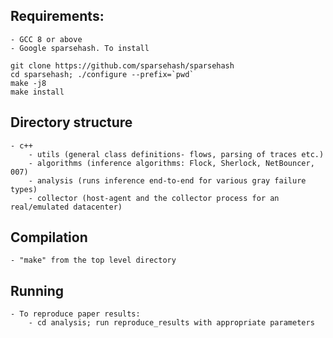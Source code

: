 ## Requirements:
    - GCC 8 or above
    - Google sparsehash. To install
```
git clone https://github.com/sparsehash/sparsehash 
cd sparsehash; ./configure --prefix=`pwd`
make -j8
make install
```

## Directory structure
    - c++
        - utils (general class definitions- flows, parsing of traces etc.)
        - algorithms (inference algorithms: Flock, Sherlock, NetBouncer, 007)
        - analysis (runs inference end-to-end for various gray failure types)
        - collector (host-agent and the collector process for an real/emulated datacenter)

## Compilation
    - "make" from the top level directory

## Running
    - To reproduce paper results:
        - cd analysis; run reproduce_results with appropriate parameters 
